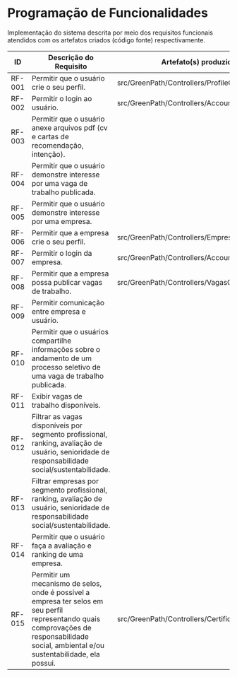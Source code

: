 # Programação de Funcionalidades

Implementação do sistema descrita por meio dos requisitos funcionais atendidos com os artefatos criados (código fonte) respectivamente.

|ID    | Descrição do Requisito  | Artefato(s) produzido(s) |
|------|-----------------------------------------|----|
|RF-001| Permitir que o usuário crie o seu perfil. | src/GreenPath/Controllers/ProfileController.cs | 
|RF-002| Permitir o login ao usuário.   | src/GreenPath/Controllers/AccountController.cs |
|RF-003| Permitir que o usuário anexe arquivos pdf (cv e cartas de recomendação, intenção). |  | 
|RF-004| Permitir que o usuário demonstre interesse por uma vaga de trabalho publicada.  |  |
|RF-005| Permitir que o usuário demonstre interesse por uma empresa. |  | 
|RF-006| Permitir que a empresa crie o seu perfil.   | src/GreenPath/Controllers/EmpresaController.cs |
|RF-007| Permitir o login da empresa. | src/GreenPath/Controllers/AccountController.cs | 
|RF-008| Permitir que a empresa possa publicar vagas de trabalho.   | src/GreenPath/Controllers/VagasController.cs |
|RF-009| Permitir comunicação entre empresa e usuário. |  | 
|RF-010| Permitir que o usuários compartilhe informações sobre o andamento de um processo seletivo de uma vaga de trabalho publicada.   |  |
|RF-011| Exibir vagas de trabalho disponíveis. |  | 
|RF-012| Filtrar as vagas disponíveis por segmento profissional, ranking, avaliação de usuário, senioridade de responsabilidade social/sustentabilidade.  |  |
|RF-013| Filtrar empresas por segmento profissional, ranking, avaliação de usuário, senioridade de responsabilidade social/sustentabilidade. |  | 
|RF-014| Permitir que o usuário faça a avaliação e ranking de uma empresa.   |  |
|RF-015| Permitir um mecanismo de selos, onde é possível a empresa ter selos em seu perfil representando quais comprovações de responsabilidade social, ambiental e/ou sustentabilidade, ela possui. | src/GreenPath/Controllers/CertificacaoController.cs | 


